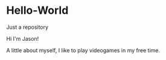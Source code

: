 # Hello-World
Just a repository

Hi I'm Jason!

A little about myself, I like to play videogames in my free time.
